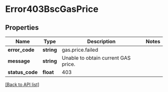 # Error403BscGasPrice

## Properties

Name | Type | Description | Notes
------------ | ------------- | ------------- | -------------
**error_code** | **string** | gas.price.failed |
**message** | **string** | Unable to obtain current GAS price. |
**status_code** | **float** | 403 |

[[Back to API list]](../../README.md#api-endpoints)
